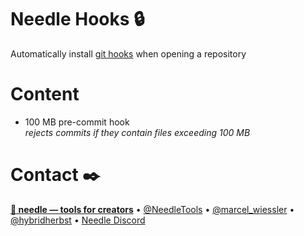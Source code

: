 # Needle Hooks 🔒

Automatically install [git hooks](https://git-scm.com/book/en/v2/Customizing-Git-Git-Hooks) when opening a repository

# Content

- 100 MB pre-commit hook  
  *rejects commits if they contain files exceeding 100 MB*

# Contact ✒️
<b>[🌵 needle — tools for creators](https://needle.tools)</b> • 
[@NeedleTools](https://twitter.com/NeedleTools) • 
[@marcel_wiessler](https://twitter.com/marcel_wiessler) • 
[@hybridherbst](https://twitter.com/hybridherbst) • 
[Needle Discord](https://discord.needle.tools)  
